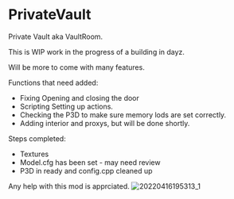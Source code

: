 # PrivateVault
Private Vault aka VaultRoom.

This is WIP work in the progress of a building in dayz.

Will be more to come with many features. 

Functions that need added:
- Fixing Opening and closing the door 
- Scripting Setting up actions.
- Checking the P3D to make sure memory lods are set correctly.
- Adding interior and proxys, but will be done shortly.

Steps completed:
- Textures
- Model.cfg has been set - may need review 
- P3D in ready and config.cpp cleaned up

Any help with this mod is apprciated. 
![20220416195313_1](https://user-images.githubusercontent.com/78239585/163762796-add3a221-7596-4903-a142-33677ce8ce69.jpg)
